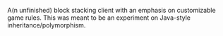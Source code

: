 A(n unfinished) block stacking client with an emphasis on customizable game rules. This was meant to be an experiment on Java-style inheritance/polymorphism.

